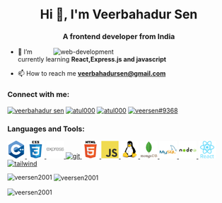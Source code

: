 <h1 align="center">Hi 👋, I'm Veerbahadur Sen</h1>
<h3 align="center">A frontend developer from India</h3>

<img align="right" alt="web-development" width="400" src="https://miro.medium.com/v2/resize:fit:2000/1*-ntL3Dsvc-dJ5cLGRtSuEw.gif
">

- 🌱 I’m currently learning **React,Express.js and javascript**

- 📫 How to reach me **veerbahadursen@gmail.com**

<h3 align="left">Connect with me:</h3>
<p align="left">
<a href="https://linkedin.com/in/veerbahadur sen" target="blank"><img align="center" src="https://raw.githubusercontent.com/rahuldkjain/github-profile-readme-generator/master/src/images/icons/Social/linked-in-alt.svg" alt="veerbahadur sen" height="30" width="40" /></a>
<a href="https://www.codechef.com/users/atul000" target="blank"><img align="center" src="https://cdn.jsdelivr.net/npm/simple-icons@3.1.0/icons/codechef.svg" alt="atul000" height="30" width="40" /></a>
<a href="https://www.leetcode.com/atul000" target="blank"><img align="center" src="https://raw.githubusercontent.com/rahuldkjain/github-profile-readme-generator/master/src/images/icons/Social/leet-code.svg" alt="atul000" height="30" width="40" /></a>
<a href="https://discord.gg/veersen#9368" target="blank"><img align="center" src="https://raw.githubusercontent.com/rahuldkjain/github-profile-readme-generator/master/src/images/icons/Social/discord.svg" alt="veersen#9368" height="30" width="40" /></a>
</p>

<h3 align="left">Languages and Tools:</h3>
<p align="left"> <a href="https://www.w3schools.com/cpp/" target="_blank" rel="noreferrer"> <img src="https://raw.githubusercontent.com/devicons/devicon/master/icons/cplusplus/cplusplus-original.svg" alt="cplusplus" width="40" height="40"/> </a> <a href="https://www.w3schools.com/css/" target="_blank" rel="noreferrer"> <img src="https://raw.githubusercontent.com/devicons/devicon/master/icons/css3/css3-original-wordmark.svg" alt="css3" width="40" height="40"/> </a> <a href="https://expressjs.com" target="_blank" rel="noreferrer"> <img src="https://raw.githubusercontent.com/devicons/devicon/master/icons/express/express-original-wordmark.svg" alt="express" width="40" height="40"/> </a> <a href="https://git-scm.com/" target="_blank" rel="noreferrer"> <img src="https://www.vectorlogo.zone/logos/git-scm/git-scm-icon.svg" alt="git" width="40" height="40"/> </a> <a href="https://www.w3.org/html/" target="_blank" rel="noreferrer"> <img src="https://raw.githubusercontent.com/devicons/devicon/master/icons/html5/html5-original-wordmark.svg" alt="html5" width="40" height="40"/> </a> <a href="https://developer.mozilla.org/en-US/docs/Web/JavaScript" target="_blank" rel="noreferrer"> <img src="https://raw.githubusercontent.com/devicons/devicon/master/icons/javascript/javascript-original.svg" alt="javascript" width="40" height="40"/> </a> <a href="https://www.linux.org/" target="_blank" rel="noreferrer"> <img src="https://raw.githubusercontent.com/devicons/devicon/master/icons/linux/linux-original.svg" alt="linux" width="40" height="40"/> </a> <a href="https://www.mongodb.com/" target="_blank" rel="noreferrer"> <img src="https://raw.githubusercontent.com/devicons/devicon/master/icons/mongodb/mongodb-original-wordmark.svg" alt="mongodb" width="40" height="40"/> </a> <a href="https://www.mysql.com/" target="_blank" rel="noreferrer"> <img src="https://raw.githubusercontent.com/devicons/devicon/master/icons/mysql/mysql-original-wordmark.svg" alt="mysql" width="40" height="40"/> </a> <a href="https://nodejs.org" target="_blank" rel="noreferrer"> <img src="https://raw.githubusercontent.com/devicons/devicon/master/icons/nodejs/nodejs-original-wordmark.svg" alt="nodejs" width="40" height="40"/> </a> <a href="https://reactjs.org/" target="_blank" rel="noreferrer"> <img src="https://raw.githubusercontent.com/devicons/devicon/master/icons/react/react-original-wordmark.svg" alt="react" width="40" height="40"/> </a> <a href="https://tailwindcss.com/" target="_blank" rel="noreferrer"> <img src="https://www.vectorlogo.zone/logos/tailwindcss/tailwindcss-icon.svg" alt="tailwind" width="40" height="40"/> </a> </p>

<p><img align="left" src="https://github-readme-stats.vercel.app/api/top-langs?username=veersen2001&show_icons=true&theme=dark&text_color=9f62d0&bg_color=000000&hide_border=true&locale=en&layout=compact" alt="veersen2001" /></p>

<p>&nbsp;<img align="center" src="https://github-readme-stats.vercel.app/api?username=veersen2001&show_icons=true&title_color=ffffff&text_color=fafafa&bg_color=292323&hide_border=true&locale=en" alt="veersen2001" /></p>

<p><img align="center" src="https://github-readme-streak-stats.herokuapp.com/?user=veersen2001&theme=highcontrast" alt="veersen2001" /></p>
